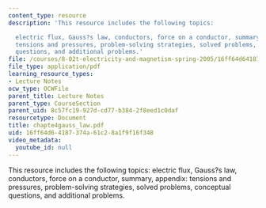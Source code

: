 ```yaml
---
content_type: resource
description: 'This resource includes the following topics:

  electric flux, Gauss?s law, conductors, force on a conductor, summary, appendix:
  tensions and pressures, problem-solving strategies, solved problems, conceptual
  questions, and additional problems.'
file: /courses/8-02t-electricity-and-magnetism-spring-2005/16ff64d64187374a61c28a1f9f16f348_chapte4gauss_law.pdf
file_type: application/pdf
learning_resource_types:
- Lecture Notes
ocw_type: OCWFile
parent_title: Lecture Notes
parent_type: CourseSection
parent_uid: 8c57fc19-927d-cd77-b384-2f8eed1c0daf
resourcetype: Document
title: chapte4gauss_law.pdf
uid: 16ff64d6-4187-374a-61c2-8a1f9f16f348
video_metadata:
  youtube_id: null
---
```

This resource includes the following topics:
electric flux, Gauss?s law, conductors, force on a conductor, summary, appendix: tensions and pressures, problem-solving strategies, solved problems, conceptual questions, and additional problems.

